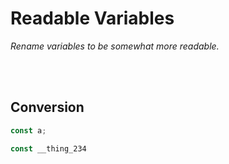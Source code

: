
# Readable Variables

*Rename variables to be somewhat more readable.*

<br>
<br>

## Conversion

```js
const a;
```

```js
const __thing_234
```

<br>
